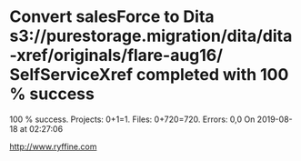 # Convert salesForce to Dita s3://purestorage.migration/dita/dita-xref/originals/flare-aug16/ SelfServiceXref completed with 100 % success

100 % success. Projects: 0+1=1.  Files: 0+720=720. Errors: 0,0  On 2019-08-18 at 02:27:06





http://www.ryffine.com
